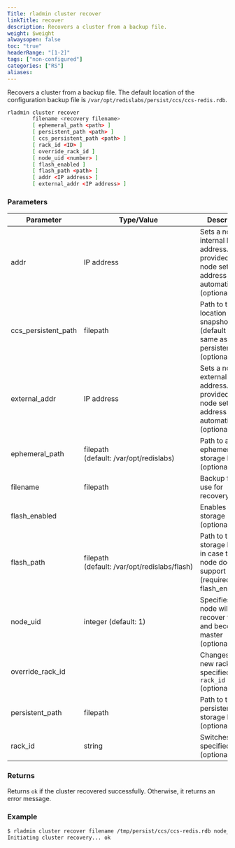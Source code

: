 ```yaml
---
Title: rladmin cluster recover
linkTitle: recover
description: Recovers a cluster from a backup file.
weight: $weight
alwaysopen: false
toc: "true"
headerRange: "[1-2]"
tags: ["non-configured"]
categories: ["RS"]
aliases: 
---
```


Recovers a cluster from a backup file. The default location of the configuration backup file is `/var/opt/redislabs/persist/ccs/ccs-redis.rdb`.

```sh
rladmin cluster recover 
        filename <recovery filename> 
        [ ephemeral_path <path> ] 
        [ persistent_path <path> ]
        [ ccs_persistent_path <path> ]
        [ rack_id <ID> ] 
        [ override_rack_id ] 
        [ node_uid <number> ] 
        [ flash_enabled ] 
        [ flash_path <path> ] 
        [ addr <IP address> ] 
        [ external_addr <IP address> ]
```

### Parameters

| Parameter | Type/Value | Description |
|-----------|------------|-------------|
| addr | IP address | Sets a node's internal IP address. If not provided, the node sets the address automatically. (optional) |
| ccs_persistent_path | filepath | Path to the location of CCS snapshots (default is the same as persistent_path) (optional) |
| external_addr | IP address | Sets a node's external IP address. If not provided, the node sets the address automatically. (optional) |
| ephemeral_path | filepath (default:&nbsp;/var/opt/redislabs) | Path to an ephemeral storage location (optional) |
| filename | filepath | Backup file to use for recovery |
| flash_enabled | | Enables flash storage (optional) |
| flash_path | filepath (default:&nbsp;/var/opt/redislabs/flash) | Path to the flash storage location in case the node does not support CAPI (required if flash_enabled) |
| node_uid | integer (default:&nbsp;1) | Specifies which node will recover first and become master (optional) |
| override_rack_id | | Changes to a new rack, specified by `rack_id` (optional) |
| persistent_path | filepath | Path to the persistent storage location (optional) |
| rack_id | string | Switches to the specified rack (optional) |

### Returns

Returns `ok` if the cluster recovered successfully. Otherwise, it returns an error message.

### Example

```sh
$ rladmin cluster recover filename /tmp/persist/ccs/ccs-redis.rdb node_uid 1 rack_id 5
Initiating cluster recovery... ok
```
